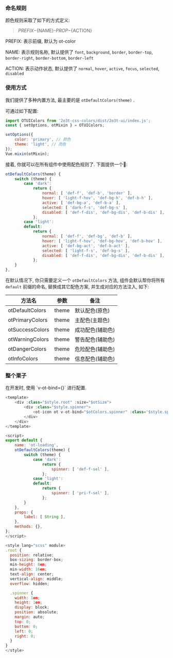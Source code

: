 
### 命名规则

颜色规则采取了如下的方式定义:

> ${PREFIX}-${NAME}-${PROP}-${ACTION}

PREFIX: 表示前缀, 默认为 ot-color

NAME: 表示规则名称, 默认提供了 `font`, `background`, `border`, `border-top`, `border-right`, `border-bottom`, `border-left`

ACTION: 表示动作状态, 默认提供了 `normal`, `hover`, `active`, `focus`, `selected`, `disabled`

### 使用方式

我们提供了多种内置方法, 最主要的是 `otDefaultColors(theme)` .

可通过如下配置:

```js
import OTUIColors from '2o3t-css-colors/dist/2o3t-ui/index.js';
const { setOptions, otMixin } = OTUIColors;

setOptions({
    color: 'primary', // 颜色
    theme: 'light', // 亮色
});
Vue.mixin(otMixin);
```

接着, 你就可以在所有组件中使用配色规则了. 下面提供一个🌰:

```js
otDefaultColors(theme) {
    switch (theme) {
        case 'dark':
            return {
                normal: [ 'def-f', 'def-b', 'border' ],
                hover: [ 'light-f-hov', 'def-bg-h', 'def-b-h' ],
                active: [ 'def-bg-a', 'def-b-a' ],
                selected: [ 'dark-f-s', 'def-bg-s' ],
                disabled: [ 'def-f-dis', 'def-bg-dis', 'def-b-dis' ],
            };
        case 'light':
        default:
            return {
                normal: [ 'def-f', 'def-bg', 'def-b' ],
                hover: [ 'light-f-hov', 'def-bg-hov', 'def-b-hov' ],
                active: [ 'def-bg-act', 'def-b-act' ],
                selected: [ 'light-f-s', 'def-bg-s' ],
                disabled: [ 'def-f-dis', 'def-bg-dis', 'def-b-dis' ],
            };
    }
},
```

在默认情况下, 你只需要定义一个 `otDefaultColors` 方法, 组件会默认帮你将所有 `default` 前缀的命名, 替换成其它配色方案, 并生成对应的方法注入, 如下:

| 方法名 | 参数 | 备注 |
| --- | --- | --- |
| otDefaultColors | theme | 默认配色(原色) |
| otPrimaryColors | theme | 主配色(主题色) |
| otSuccessColors | theme | 成功配色(辅助色) |
| otWarningColors | theme | 警告配色(辅助色) |
| otDangerColors | theme | 危险配色(辅助色) |
| otInfoColors | theme | 信息配色(辅助色) |

### 整个栗子

<ot-notice color="info">
在开发时, 使用 `v-ot-bind={}` 进行配置.
</ot-notice>

```js
<template>
    <div :class="$style.root" :size="$otSize">
        <div :class="$style.spinner">
            <ot-icon ot v-ot-bind="$otColors.spinner" :class='$style.spinner' icon="loading" selected loading></ot-icon>
        </div>
    </div>
</template>

<script>
export default {
    name: 'ot-loading',
    otDefaultColors(theme) {
        switch (theme) {
            case 'dark':
                return {
                    spinner: [ 'def-f-sel' ],
                };
            case 'light':
            default:
                return {
                    spinner: [ 'pri-f-sel' ],
                };
        }
    },
    props: {
        label: [ String ],
    },
    methods: {},
};
</script>

<style lang="scss" module>
.root {
  position: relative;
  box-sizing: border-box;
  min-height: 8em;
  min-width: 16em;
  text-align: center;
  vertical-align: middle;
  overflow: hidden;

  .spinner {
    width: 1em;
    height: 1em;
    display: block;
    position: absolute;
    margin: auto;
    top: 0;
    bottom: 0;
    left: 0;
    right: 0;
  }
}
</style>


```
